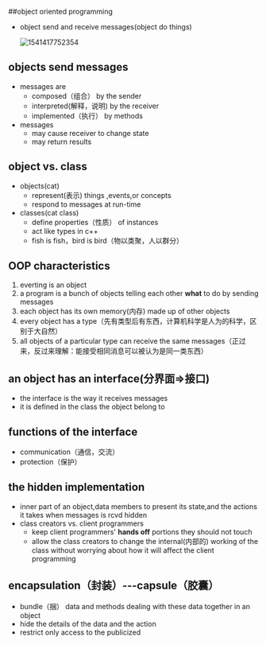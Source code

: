 ##object oriented programming

- object send and receive messages(object do things)

  ![1541417752354](C:\Users\jixia\AppData\Roaming\Typora\typora-user-images\1541417752354.png)

## objects send messages

- messages are
  - composed（组合） by the sender
  - interpreted(解释，说明) by the receiver
  - implemented（执行） by methods
- messages
  - may cause receiver to change state
  - may return results

## object vs. class

- objects(cat)
  - represent(表示) things ,events,or concepts
  - respond to messages at run-time
- classes(cat class)
  - define properties（性质） of instances
  - act like types in c++
  - fish is fish，bird is bird（物以类聚，人以群分）

## OOP characteristics

1. everting is an object
2. a program is a bunch of objects telling each other **what** to do by sending messages
3. each object has its own memory(内存) made up of other objects
4. every object has a type（先有类型后有东西，计算机科学是人为的科学，区别于大自然）
5. all objects of a particular type can receive the same messages（正过来，反过来理解：能接受相同消息可以被认为是同一类东西）

## an object has an interface(分界面=>接口)

- the interface is the way it receives messages
- it is defined in the class the object belong to

## functions of the interface

- communication（通信，交流）
- protection（保护）

## the hidden implementation

- inner part of an object,data members to present its state,and the actions it takes when messages is rcvd hidden
- class creators vs. client programmers
  - keep client programmers' **hands off** portions they should not touch
  - allow the class creators to change the internal(内部的) working of the class without worrying about how it will affect the client programming

## encapsulation（封装）---capsule（胶囊）

- bundle（捆） data and methods dealing with these data together in an object
- hide the details of the data and the action
- restrict only access to the publicized